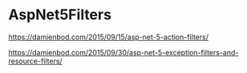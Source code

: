 # AspNet5Filters
https://damienbod.com/2015/09/15/asp-net-5-action-filters/

https://damienbod.com/2015/09/30/asp-net-5-exception-filters-and-resource-filters/
